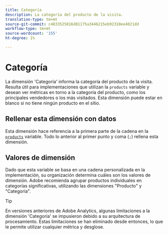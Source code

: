 ```yaml
---
title: Categoría
description: La categoría del producto de la visita.
translation-type: tm+mt
source-git-commit: c4833525816d81175a3446215eb92310ee4021dd
workflow-type: tm+mt
source-wordcount: '155'
ht-degree: 1%

---
```



# Categoría

La dimensión &#39;Categoría&#39; informa la categoría del producto de la visita. Resulta útil para implementaciones que utilizan la `products` variable y desean ver métricas en torno a la categoría del producto, como los principales vendedores o los más visitados. Esta dimensión puede estar en blanco si no tiene ningún producto en el sitio.

## Rellenar esta dimensión con datos

Esta dimensión hace referencia a la primera parte de la cadena en la [`products`](/help/implement/vars/page-vars/products.md) variable. Todo lo anterior al primer punto y coma (`;`) rellena esta dimensión.

## Valores de dimensión

Dado que esta variable se basa en una cadena personalizada en la implementación, su organización determina cuáles son los valores de dimensión. Adobe recomienda agrupar productos individuales en categorías significativas, utilizando las dimensiones &quot;Producto&quot; y &quot;Categoría&quot;.

>[!TIP]
>
>En versiones anteriores de Adobe Analytics, algunas limitaciones a la dimensión &#39;Categoría&#39; se impusieron debido a su arquitectura de procesamiento. Estas limitaciones se han eliminado desde entonces, lo que le permite utilizar cualquier métrica y desglose.
